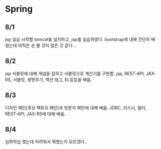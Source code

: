 # Spring
## 8/1<br>
jsp 실습 시작함 
tomcat을 설치하고, jsp를 실습하였다. bootstrap에 대해 간단히 배웠는데 아직은 손 볼 것이 많은 것 같다...

## 8/2 <br> 
jsp 서블릿에 대해 개념을 접하고 서블릿으로 계산기를 구현함.
jsp, REST-API, JAX-RS, 서블릿, 생명주기, 액션 태그, EL등등을 배움. 

## 8/3 <br>
디자인 패턴(추상 팩토리 패턴)과 방문자 패턴에 대해 배움.
JDBC, 리스너, 필터, REST-API, JAX-RS에 대해 배움.

## 8/4 <br>
심화학습 했는데 어려워서 뭐했는지 모르겠다..
